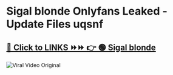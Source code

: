 
 # Sigal blonde Onlyfans Leaked - Update Files uqsnf

## <h2><a href="https://clipsfans.com/Sigal_blonde&ref=git">🔗 Click to LINKS ⏩⏩ 👉 🟢 Sigal blonde </a></h2>

<a href="https://clipsfans.com/Sigal_blonde&ref=git" rel="nofollow" data-target="animated-image.originalLink"><img src="https://i.ibb.co.com/xMMVF88/686577567.gif" alt="Viral Video Original" style="max-width: 100%; display: inline-block;" data-target="animated-image.originalImage"></a>

